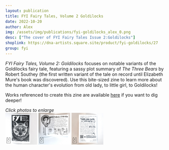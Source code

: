 ```yaml
---
layout: publication
title: FYI Fairy Tales, Volume 2 Goldilocks
date: 2022-10-20
author: Alex
img: /assets/img/publications/fyi-goldilocks_alex_0.png
desc: ["The cover of FYI Fairy Tales Issue 2:Goldilocks"]
shoplink: https://dna-artists.square.site/product/fyi-goldilocks/27
group: fyi
---
```


*FYI Fairy Tales, Volume 2: Goldilocks* focuses on notable variants of the Goldilocks fairy tale, featuring a sassy plot summary of *The Three Bears* by Robert Southey (the first written variant of the tale on record until Elizabeth Mure's book was discovered). Use this bite-sized zine to learn more about the human character's evolution from old lady, to little girl, to Goldilocks!

Works referenced to create this zine are available <a href="https://www.zotero.org/groups/4956587/fyi_fairy_tales/collections/F3TAHRST">here</a> if you want to dig deeper!

*Click photos to enlarge*  
<a href="/assets/img/publications/fyi-goldilocks_alex_1.png"><img src="/assets/img/publications/fyi-goldilocks_alex_1.png" alt="A photo of the front cover of FYI Fairy Tales, Volume 2: Goldilocks, a zine by Alex O'Keefe" width="100"></a>
<a href="/assets/img/publications/fyi-goldilocks_alex_2.png"><img src="/assets/img/publications/fyi-goldilocks_alex_2.png" alt="A photo of the inside of FYI Fairy Tales, Volume 2: Goldilocks, a zine by Alex O'Keefe" width="100"></a>
<a href="/assets/img/publications/fyi-goldilocks_alex_3.png"><img src="/assets/img/publications/fyi-goldilocks_alex_3.png" alt="A photo of the back cover of FYI Fairy Tales, Volume 2: Goldilocks, a zine by Alex O'Keefe" width="100" ></a>
